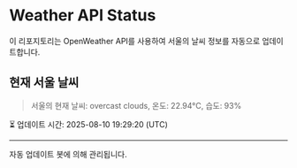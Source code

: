 
# Weather API Status

이 리포지토리는 OpenWeather API를 사용하여 서울의 날씨 정보를 자동으로 업데이트합니다.

## 현재 서울 날씨
> 서울의 현재 날씨: overcast clouds, 온도: 22.94°C, 습도: 93%

⏳ 업데이트 시간: 2025-08-10 19:29:20 (UTC)

---
자동 업데이트 봇에 의해 관리됩니다.
